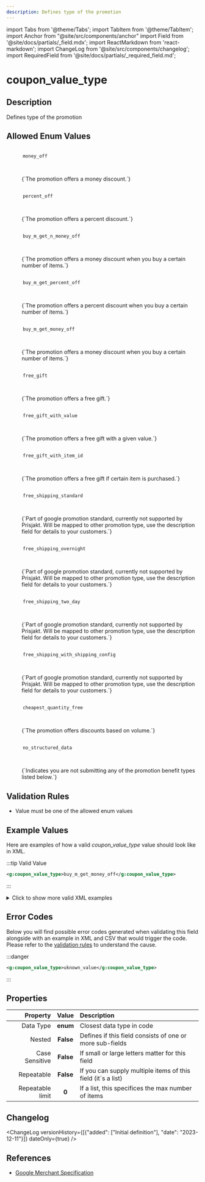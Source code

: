 ```yaml
---
description: Defines type of the promotion
---
```


import Tabs from '@theme/Tabs';
import TabItem from '@theme/TabItem';
import Anchor from "@site/src/components/anchor"
import Field from '@site/docs/partials/_field.mdx';
import ReactMarkdown from 'react-markdown';
import ChangeLog from '@site/src/components/changelog';
import RequiredField from '@site/docs/partials/_required_field.md';

# coupon_value_type

<RequiredField/>

## Description

Defines type of the promotion




## Allowed Enum Values

<dl>
<dt>
      <pre>
      <code>
      money_off
      </code>
      </pre>
    </dt>
    <dd>
    <ReactMarkdown>
      {`The promotion offers a money discount.`}
    </ReactMarkdown>
    </dd>
<dt>
      <pre>
      <code>
      percent_off
      </code>
      </pre>
    </dt>
    <dd>
    <ReactMarkdown>
      {`The promotion offers a percent discount.`}
    </ReactMarkdown>
    </dd>
<dt>
      <pre>
      <code>
      buy_m_get_n_money_off
      </code>
      </pre>
    </dt>
    <dd>
    <ReactMarkdown>
      {`The promotion offers a money discount when you buy a certain number of items.`}
    </ReactMarkdown>
    </dd>
<dt>
      <pre>
      <code>
      buy_m_get_percent_off
      </code>
      </pre>
    </dt>
    <dd>
    <ReactMarkdown>
      {`The promotion offers a percent discount when you buy a certain number of items.`}
    </ReactMarkdown>
    </dd>
<dt>
      <pre>
      <code>
      buy_m_get_money_off
      </code>
      </pre>
    </dt>
    <dd>
    <ReactMarkdown>
      {`The promotion offers a money discount when you buy a certain number of items.`}
    </ReactMarkdown>
    </dd>
<dt>
      <pre>
      <code>
      free_gift
      </code>
      </pre>
    </dt>
    <dd>
    <ReactMarkdown>
      {`The promotion offers a free gift.`}
    </ReactMarkdown>
    </dd>
<dt>
      <pre>
      <code>
      free_gift_with_value
      </code>
      </pre>
    </dt>
    <dd>
    <ReactMarkdown>
      {`The promotion offers a free gift with a given value.`}
    </ReactMarkdown>
    </dd>
<dt>
      <pre>
      <code>
      free_gift_with_item_id
      </code>
      </pre>
    </dt>
    <dd>
    <ReactMarkdown>
      {`The promotion offers a free gift if certain item is purchased.`}
    </ReactMarkdown>
    </dd>
<dt>
      <pre>
      <code>
      free_shipping_standard
      </code>
      </pre>
    </dt>
    <dd>
    <ReactMarkdown>
      {`Part of google promotion standard, currently not supported by Prisjakt. Will be mapped to other promotion type, use the description field for details to your customers.`}
    </ReactMarkdown>
    </dd>
<dt>
      <pre>
      <code>
      free_shipping_overnight
      </code>
      </pre>
    </dt>
    <dd>
    <ReactMarkdown>
      {`Part of google promotion standard, currently not supported by Prisjakt. Will be mapped to other promotion type, use the description field for details to your customers.`}
    </ReactMarkdown>
    </dd>
<dt>
      <pre>
      <code>
      free_shipping_two_day
      </code>
      </pre>
    </dt>
    <dd>
    <ReactMarkdown>
      {`Part of google promotion standard, currently not supported by Prisjakt. Will be mapped to other promotion type, use the description field for details to your customers.`}
    </ReactMarkdown>
    </dd>
<dt>
      <pre>
      <code>
      free_shipping_with_shipping_config
      </code>
      </pre>
    </dt>
    <dd>
    <ReactMarkdown>
      {`Part of google promotion standard, currently not supported by Prisjakt. Will be mapped to other promotion type, use the description field for details to your customers.`}
    </ReactMarkdown>
    </dd>
<dt>
      <pre>
      <code>
      cheapest_quantity_free
      </code>
      </pre>
    </dt>
    <dd>
    <ReactMarkdown>
      {`The promotion offers discounts based on volume.`}
    </ReactMarkdown>
    </dd>
<dt>
      <pre>
      <code>
      no_structured_data
      </code>
      </pre>
    </dt>
    <dd>
    <ReactMarkdown>
      {`Indicates you are not submitting any of the promotion benefit types listed below.`}
    </ReactMarkdown>
    </dd>
</dl>


## Validation Rules

- Value must be one of the allowed enum values


## Example Values

Here are examples of how a valid *coupon_value_type* value should look like in XML.


:::tip Valid Value

```xml
<g:coupon_value_type>buy_m_get_money_off</g:coupon_value_type>
```

:::

<details>
  <summary>Click to show more valid XML examples</summary>
  <div>

```xml
<g:coupon_value_type>buy_m_get_money_off</g:coupon_value_type>
```

```xml
<g:coupon_value_type>buy_m_get_n_money_off</g:coupon_value_type>
```

```xml
<g:coupon_value_type>buy_m_get_percent_off</g:coupon_value_type>
```

```xml
<g:coupon_value_type>cheapest_quantity_free</g:coupon_value_type>
```

```xml
<g:coupon_value_type>free_gift</g:coupon_value_type>
```

```xml
<g:coupon_value_type>free_gift_with_item_id</g:coupon_value_type>
```

```xml
<g:coupon_value_type>free_gift_with_value</g:coupon_value_type>
```

```xml
<g:coupon_value_type>free_shipping_overnight</g:coupon_value_type>
```

```xml
<g:coupon_value_type>free_shipping_standard</g:coupon_value_type>
```

```xml
<g:coupon_value_type>free_shipping_two_day</g:coupon_value_type>
```

```xml
<g:coupon_value_type>free_shipping_with_shipping_config</g:coupon_value_type>
```

```xml
<g:coupon_value_type>money_off</g:coupon_value_type>
```

```xml
<g:coupon_value_type>no_structured_data</g:coupon_value_type>
```

```xml
<g:coupon_value_type>percent_off</g:coupon_value_type>
```


  </div>
</details>


## Error Codes

Below you will find possible error codes generated when validating this field alongside with an example in XML and CSV that would trigger the code. Please refer to the [validation rules](#validation-rules) to understand the cause.


:::danger <Anchor id="validation_invalid_enum" title="validation_invalid_enum" />

```xml
<g:coupon_value_type>uknown_value</g:coupon_value_type>
```

:::



## Properties

|     **Property** |         **Value**          | **Description**                                              |
|-----------------:|:--------------------------:|:-------------------------------------------------------------|
|        Data Type |    **enum**     | Closest data type in code                                    |
|           Nested |      **False**      | Defines if this field consists of one or more sub-fields     |
|   Case Sensitive |  **False**  | If small or large letters matter for this field              |
|       Repeatable |    **False**    | If you can supply multiple items of this field (it´s a list) |
| Repeatable limit | **0** | If a list, this specifices the max number of items           |

## Changelog
<ChangeLog versionHistory={[{"added": ["Initial definition"], "date": "2023-12-11"}]} dateOnly={true} />

## References
- [Google Merchant Specification](https://support.google.com/merchants/answer/13861986)
